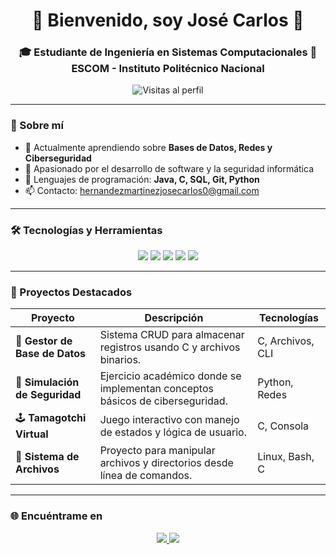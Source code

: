 <h1 align="center">🪼 Bienvenido, soy José Carlos 🪼</h1>
<h3 align="center">🎓 Estudiante de Ingeniería en Sistemas Computacionales  
📍 ESCOM - Instituto Politécnico Nacional</h3>

<p align="center">
  <img src="https://komarev.com/ghpvc/?username=josecarlos&label=Visitas&color=blue&style=flat" alt="Visitas al perfil" />
</p>

---

### 🚀 Sobre mí

- 🌱 Actualmente aprendiendo sobre **Bases de Datos, Redes y Ciberseguridad**  
- 🧠 Apasionado por el desarrollo de software y la seguridad informática  
- 💬 Lenguajes de programación: **Java, C, SQL, Git, Python**  
- 📫 Contacto: [hernandezmartinezjosecarlos0@gmail.com](mailto:hernandezmartinezjosecarlos0@gmail.com)

---

### 🛠️ Tecnologías y Herramientas

<p align="center">
  <img src="https://img.shields.io/badge/C-00599C?style=for-the-badge&logo=c&logoColor=white" />
  <img src="https://img.shields.io/badge/Python-3776AB?style=for-the-badge&logo=python&logoColor=white" />
  <img src="https://img.shields.io/badge/MySQL-4479A1?style=for-the-badge&logo=mysql&logoColor=white" />
  <img src="https://img.shields.io/badge/Git-F05032?style=for-the-badge&logo=git&logoColor=white" />
  <img src="https://img.shields.io/badge/Linux-FCC624?style=for-the-badge&logo=linux&logoColor=black" />
</p>

---

### 📌 Proyectos Destacados

| Proyecto | Descripción | Tecnologías |
|---------|-------------|-------------|
| 💾 **Gestor de Base de Datos** | Sistema CRUD para almacenar registros usando C y archivos binarios. | C, Archivos, CLI |
| 🔐 **Simulación de Seguridad** | Ejercicio académico donde se implementan conceptos básicos de ciberseguridad. | Python, Redes |
| 🕹️ **Tamagotchi Virtual** | Juego interactivo con manejo de estados y lógica de usuario. | C, Consola |
| 📁 **Sistema de Archivos** | Proyecto para manipular archivos y directorios desde línea de comandos. | Linux, Bash, C |

---

### 🌐 Encuéntrame en

<p align="center">
  <a href="https://linkedin.com/in/josecarlos">
    <img src="https://img.shields.io/badge/LinkedIn-blue?style=for-the-badge&logo=linkedin&logoColor=white" />
  </a>
  <a href="https://twitter.com/josecarlos">
    <img src="https://img.shields.io/badge/Twitter-1DA1F2?style=for-the-badge&logo=twitter&logoColor=white" />
  </a>
</p>
